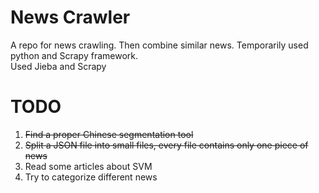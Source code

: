 News Crawler
============        
A repo for news crawling. Then combine similar news.
Temporarily used python and Scrapy framework.   
Used Jieba and Scrapy
    
TODO
====    
1. <del>Find a proper Chinese segmentation tool</del>
2. <del>Split a JSON file into small files, every file contains only one piece of news</del>
3. Read some articles about SVM
4. Try to categorize different news


